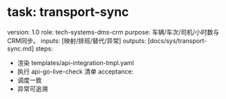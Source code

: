 # task: transport-sync

version: 1.0
role: tech-systems-dms-crm
purpose: 车辆/车次/司机/小时数与CRM同步。
inputs: [映射/排班/替代/异常]
outputs: [docs/sys/transport-sync.md]
steps:

- 渲染 templates/api-integration-tmpl.yaml
- 执行 api-go-live-check 清单
  acceptance:
- 调度一致
- 异常可追溯
